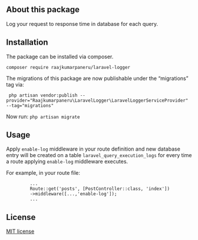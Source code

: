 
## About this package

Log your request to response time in database for each query.


## Installation

The package can be installed via composer.

`composer require raajkumarpaneru/laravel-logger`


The migrations of this package are now publishable under the “migrations” tag via:

` php artisan vendor:publish --provider="Raajkumarpaneru\LaravelLogger\LaravelLoggerServiceProvider" --tag="migrations"`

Now run: 
`php artisan migrate`

## Usage

Apply `enable-log` middleware in your route definition and new database entry will be created on a table `laravel_query_execution_logs` for every time a route applying `enable-log` middleware executes. 

For example, in your route file:

      
             ...
             Route::get('posts', [PostController::class, 'index'])
             ->middleware([...,'enable-log']);
             ...
        


## License

[MIT license](https://opensource.org/licenses/MIT)

